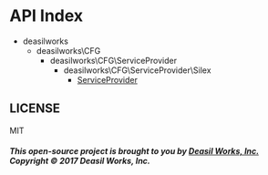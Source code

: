 API Index
=========

* deasilworks
    * deasilworks\CFG
        * deasilworks\CFG\ServiceProvider
            * deasilworks\CFG\ServiceProvider\Silex
                * [ServiceProvider](deasilworks-CFG-ServiceProvider-Silex-ServiceProvider.md)


## LICENSE

MIT

##### This open-source project is brought to you by [Deasil Works, Inc.](http://deasil.works/) Copyright &copy; 2017 Deasil Works, Inc.